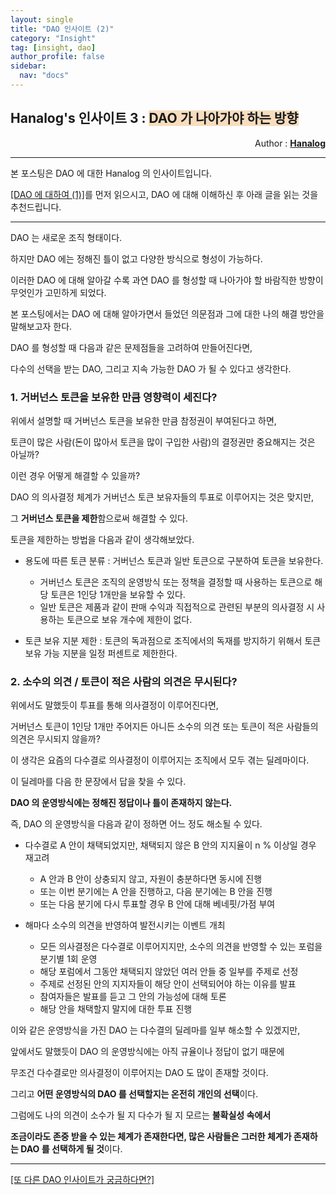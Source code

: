 ```yaml
---
layout: single
title: "DAO 인사이트 (2)"
category: "Insight"
tag: [insight, dao]
author_profile: false
sidebar:
  nav: "docs"
---
```




## Hanalog's 인사이트 3 : <span style='background-color: #F7DDBE'>DAO 가 나아가야 하는 방향</span>

<div style="text-align: right"> Author : <b><a href="https://github.com/hanalog">Hanalog</a></b></div>

---

본 포스팅은 DAO 에 대한 Hanalog 의 인사이트입니다.

[[DAO 에 대하여 (1)]](https://www.youtube.com/watch?v=_9wG4PdevrU)를 먼저 읽으시고, DAO 에 대해 이해하신 후 아래 글을 읽는 것을 추천드립니다.

---



DAO 는 새로운 조직 형태이다.

하지만 DAO 에는 정해진 틀이 없고 다양한 방식으로 형성이 가능하다.

이러한 DAO 에 대해 알아갈 수록 과연 DAO 를 형성할 때 나아가야 할 바람직한 방향이 무엇인가 고민하게 되었다.

본 포스팅에서는 DAO 에 대해 알아가면서 들었던 의문점과 그에 대한 나의 해결 방안을 말해보고자 한다.



DAO 를 형성할 때 다음과 같은 문제점들을 고려하여 만들어진다면, 

다수의 선택을 받는 DAO, 그리고 지속 가능한 DAO 가 될 수 있다고 생각한다.



### 1. 거버넌스 토큰을 보유한 만큼 영향력이 세진다?

위에서 설명할 때 거버넌스 토큰을 보유한 만큼 참정권이 부여된다고 하면, 

토큰이 많은 사람(돈이 많아서 토큰을 많이 구입한 사람)의 결정권만 중요해지는 것은 아닐까?

이런 경우 어떻게 해결할 수 있을까?



DAO 의 의사결정 체계가 거버넌스 토큰 보유자들의 투표로 이루어지는 것은 맞지만,

그 **거버넌스 토큰을 제한**함으로써 해결할 수 있다.



토큰을 제한하는 방법을 다음과 같이 생각해보았다.



- 용도에 따른 토큰 분류 : 거버넌스 토큰과 일반 토큰으로 구분하여 토큰을 보유한다.
  - 거버넌스 토큰은 조직의 운영방식 또는 정책을 결정할 때 사용하는 토큰으로 해당 토큰은 1인당 1개만을 보유할 수 있다.
  - 일반 토큰은 제품과 같이 판매 수익과 직접적으로 관련된 부분의 의사결정 시 사용하는 토큰으로 보유 개수에 제한이 없다.



- 토큰 보유 지분 제한 : 토큰의 독과점으로 조직에서의 독재를 방지하기 위해서 토큰 보유 가능 지분을 일정 퍼센트로 제한한다.



### 2. 소수의 의견 / 토큰이 적은 사람의 의견은 무시된다?

위에서도 말했듯이 투표를 통해 의사결정이 이루어진다면, 

거버넌스 토큰이 1인당 1개만 주어지든 아니든 소수의 의견 또는 토큰이 적은 사람들의 의견은 무시되지 않을까?

이 생각은 요즘의 다수결로 의사결정이 이루어지는 조직에서 모두 겪는 딜레마이다.

이 딜레마를 다음 한 문장에서 답을 찾을 수 있다.



**DAO 의 운영방식에는 정해진 정답이나 틀이 존재하지 않는다.**



즉, DAO 의 운영방식을 다음과 같이 정하면 어느 정도 해소될 수 있다.



- 다수결로 A 안이 채택되었지만, 채택되지 않은 B 안의 지지율이 n % 이상일 경우 재고려
  - A 안과 B 안이 상충되지 않고, 자원이 충분하다면 동시에 진행
  - 또는 이번 분기에는 A 안을 진행하고, 다음 분기에는 B 안을 진행
  - 또는 다음 분기에 다시 투표할 경우 B 안에 대해 베네핏/가점 부여



- 해마다 소수의 의견을 반영하여 발전시키는 이벤트 개최
  - 모든 의사결정은 다수결로 이루어지지만, 소수의 의견을 반영할 수 있는 포럼을 분기별 1회 운영
  - 해당 포럼에서 그동안 채택되지 않았던 여러 안들 중 일부를 주제로 선정
  - 주제로 선정된 안의 지지자들이 해당 안이 선택되어야 하는 이유를 발표
  - 참여자들은 발표를 듣고 그 안의 가능성에 대해 토론
  - 해당 안을 채택할지 말지에 대한 투표 진행



이와 같은 운영방식을 가진 DAO 는 다수결의 딜레마를 일부 해소할 수 있겠지만, 

앞에서도 말했듯이 DAO 의 운영방식에는 아직 규율이나 정답이 없기 때문에

무조건 다수결로만 의사결정이 이루어지는 DAO 도 많이 존재할 것이다.

그리고 **어떤 운영방식의 DAO 를 선택할지는 온전히 개인의 선택**이다.



그럼에도 나의 의견이 소수가 될 지 다수가 될 지 모르는 **불확실성 속에서** 

**조금이라도 존중 받을 수 있는 체계가 존재한다면, 많은 사람들은 그러한 체계가 존재하는 DAO 를 선택하게 될 것**이다.





---

[[또 다른 DAO 인사이트가 궁금하다면?]](https://hanalog.github.io/tags/#dao)




